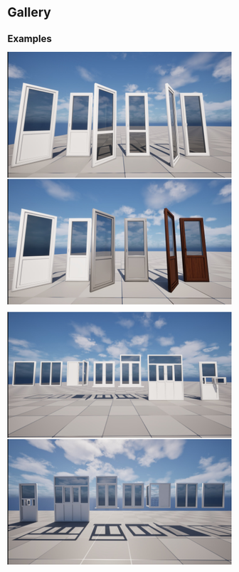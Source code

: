 # Gallery

## Examples

![](./img/gallery/Doors1.jpg ':size=25%')
![](./img/gallery/Doors2.jpg ':size=25%')

![](./img/gallery/Windows1.jpg ':size=25%')
![](./img/gallery/Windows2.jpg ':size=25%')

